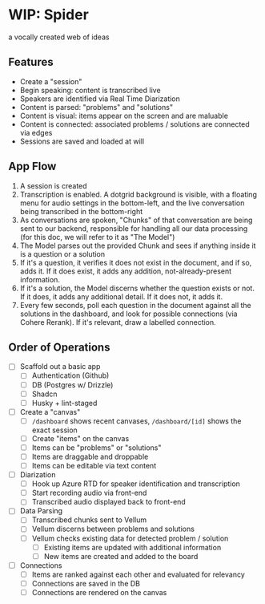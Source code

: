 # WIP: Spider

a vocally created web of ideas

## Features

- Create a "session"
- Begin speaking: content is transcribed live
- Speakers are identified via Real Time Diarization
- Content is parsed: "problems" and "solutions"
- Content is visual: items appear on the screen and are maluable
- Content is connected: associated problems / solutions are connected via edges
- Sessions are saved and loaded at will

## App Flow

1. A session is created
2. Transcription is enabled. A dotgrid background is visible, with a floating
   menu for audio settings in the bottom-left, and the live conversation being
   transcribed in the bottom-right
3. As conversations are spoken, "Chunks" of that conversation are being sent to
   our backend, responsible for handling all our data processing (for this doc,
   we will refer to it as "The Model")
4. The Model parses out the provided Chunk and sees if anything inside it is a
   question or a solution
5. If it's a question, it verifies it does not exist in the document, and if so,
   adds it. If it does exist, it adds any addition, not-already-present
   information.
6. If it's a solution, the Model discerns whether the question exists or not. If
   it does, it adds any additional detail. If it does not, it adds it.
7. Every few seconds, poll each question in the document against all the
   solutions in the dashboard, and look for possible connections (via Cohere
   Rerank). If it's relevant, draw a labelled connection.

## Order of Operations

- [ ] Scaffold out a basic app
  - [ ] Authentication (Github)
  - [ ] DB (Postgres w/ Drizzle)
  - [ ] Shadcn
  - [ ] Husky + lint-staged
- [ ] Create a "canvas"
  - [ ] `/dashboard` shows recent canvases, `/dashboard/[id]` shows the exact
        session
  - [ ] Create "items" on the canvas
  - [ ] Items can be "problems" or "solutions"
  - [ ] Items are draggable and droppable
  - [ ] Items can be editable via text content
- [ ] Diarization
  - [ ] Hook up Azure RTD for speaker identification and transcription
  - [ ] Start recording audio via front-end
  - [ ] Transcribed audio displayed back to front-end
- [ ] Data Parsing
  - [ ] Transcribed chunks sent to Vellum
  - [ ] Vellum discerns between problems and solutions
  - [ ] Vellum checks existing data for detected problem / solution
    - [ ] Existing items are updated with additional information
    - [ ] New items are created and added to the board
- [ ] Connections
  - [ ] Items are ranked against each other and evaluated for relevancy
  - [ ] Connections are saved in the DB
  - [ ] Connections are rendered on the canvas
